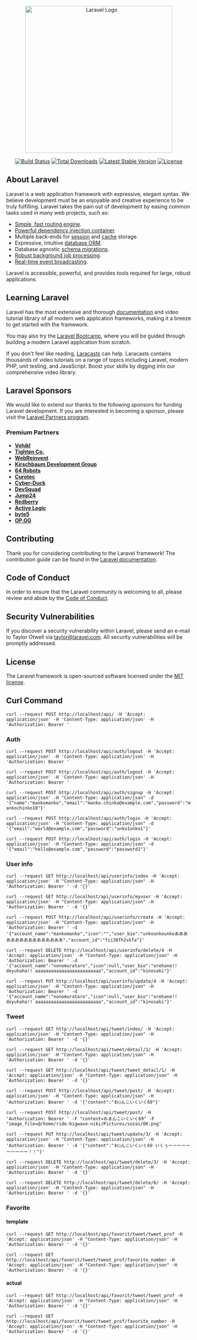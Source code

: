 <p align="center"><a href="https://laravel.com" target="_blank"><img src="https://raw.githubusercontent.com/laravel/art/master/logo-lockup/5%20SVG/2%20CMYK/1%20Full%20Color/laravel-logolockup-cmyk-red.svg" width="400" alt="Laravel Logo"></a></p>

<p align="center">
<a href="https://github.com/laravel/framework/actions"><img src="https://github.com/laravel/framework/workflows/tests/badge.svg" alt="Build Status"></a>
<a href="https://packagist.org/packages/laravel/framework"><img src="https://img.shields.io/packagist/dt/laravel/framework" alt="Total Downloads"></a>
<a href="https://packagist.org/packages/laravel/framework"><img src="https://img.shields.io/packagist/v/laravel/framework" alt="Latest Stable Version"></a>
<a href="https://packagist.org/packages/laravel/framework"><img src="https://img.shields.io/packagist/l/laravel/framework" alt="License"></a>
</p>

## About Laravel

Laravel is a web application framework with expressive, elegant syntax. We believe development must be an enjoyable and creative experience to be truly fulfilling. Laravel takes the pain out of development by easing common tasks used in many web projects, such as:

- [Simple, fast routing engine](https://laravel.com/docs/routing).
- [Powerful dependency injection container](https://laravel.com/docs/container).
- Multiple back-ends for [session](https://laravel.com/docs/session) and [cache](https://laravel.com/docs/cache) storage.
- Expressive, intuitive [database ORM](https://laravel.com/docs/eloquent).
- Database agnostic [schema migrations](https://laravel.com/docs/migrations).
- [Robust background job processing](https://laravel.com/docs/queues).
- [Real-time event broadcasting](https://laravel.com/docs/broadcasting).

Laravel is accessible, powerful, and provides tools required for large, robust applications.

## Learning Laravel

Laravel has the most extensive and thorough [documentation](https://laravel.com/docs) and video tutorial library of all modern web application frameworks, making it a breeze to get started with the framework.

You may also try the [Laravel Bootcamp](https://bootcamp.laravel.com), where you will be guided through building a modern Laravel application from scratch.

If you don't feel like reading, [Laracasts](https://laracasts.com) can help. Laracasts contains thousands of video tutorials on a range of topics including Laravel, modern PHP, unit testing, and JavaScript. Boost your skills by digging into our comprehensive video library.

## Laravel Sponsors

We would like to extend our thanks to the following sponsors for funding Laravel development. If you are interested in becoming a sponsor, please visit the [Laravel Partners program](https://partners.laravel.com).

### Premium Partners

- **[Vehikl](https://vehikl.com/)**
- **[Tighten Co.](https://tighten.co)**
- **[WebReinvent](https://webreinvent.com/)**
- **[Kirschbaum Development Group](https://kirschbaumdevelopment.com)**
- **[64 Robots](https://64robots.com)**
- **[Curotec](https://www.curotec.com/services/technologies/laravel/)**
- **[Cyber-Duck](https://cyber-duck.co.uk)**
- **[DevSquad](https://devsquad.com/hire-laravel-developers)**
- **[Jump24](https://jump24.co.uk)**
- **[Redberry](https://redberry.international/laravel/)**
- **[Active Logic](https://activelogic.com)**
- **[byte5](https://byte5.de)**
- **[OP.GG](https://op.gg)**

## Contributing

Thank you for considering contributing to the Laravel framework! The contribution guide can be found in the [Laravel documentation](https://laravel.com/docs/contributions).

## Code of Conduct

In order to ensure that the Laravel community is welcoming to all, please review and abide by the [Code of Conduct](https://laravel.com/docs/contributions#code-of-conduct).

## Security Vulnerabilities

If you discover a security vulnerability within Laravel, please send an e-mail to Taylor Otwell via [taylor@laravel.com](mailto:taylor@laravel.com). All security vulnerabilities will be promptly addressed.

## License

The Laravel framework is open-sourced software licensed under the [MIT license](https://opensource.org/licenses/MIT).

## Curl Command

`curl --request POST http://localhost/api/ -H 'Accept: application/json' -H 'Content-Type: application/json' -H 'Authorization: Bearer '`

### Auth

`curl --request POST http://localhost/api/auth/logout -H 'Accept: application/json' -H 'Content-Type: application/json' -H 'Authorization: Bearer '`

`curl --request POST http://localhost/api/auth/logout -H 'Accept: application/json' -H 'Content-Type: application/json' -H 'Authorization: Bearer '`

`curl --request POST http://localhost/api/auth/signup -H 'Accept: application/json' -H "Content-Type: application/json" -d '{"name":"mankomanko","email":"manko.chinko@example.com","password":"mankochinko10"}'`

`curl --request POST http://localhost/api/auth/login -H 'Accept: application/json' -H "Content-Type: application/json" -d '{"email":"world@example.com","password":"unko1unko1"}'`

`curl --request POST http://localhost/api/auth/login -H 'Accept: application/json' -H "Content-Type: application/json" -d '{"email":"hello@example.com","password":"password1"}'`

### User info

`curl --request GET http://localhost/api/userinfo/index -H 'Accept: application/json' -H "Content-Type: application/json" -H 'Authorization: Bearer ' -d '{}'`

`curl --request GET http://localhost/api/userinfo/myuser -H 'Accept: application/json' -H "Content-Type: application/json" -H 'Authorization: Bearer ' -d '{}'`

`curl --request POST http://localhost/api/userinfo/create -H 'Accept: application/json' -H "Content-Type: application/json" -H 'Authorization: Bearer ' -d '{"account_name":"mankomanko","icon":"","user_bio":"unkounkounkoああああああああああああああああ","account_id":"fzi38fh2skfa"}'`

`curl --request DELETE http://localhost/api/userinfo/delete/4 -H 'Accept: application/json' -H "Content-Type: application/json" -H 'Authorization: Bearer ' -d '{"account_name":"nonomurataro","icon":null,"user_bio":"orehane!! deyuhaha!! aaaaaaaaaaaaaaaaaaaaaaaaa","account_id":"kinosaki"}'`

`curl --request PUT http://localhost/api/userinfo/update/4 -H 'Accept: application/json' -H "Content-Type: application/json" -H 'Authorization: Bearer ' -d '{"account_name":"nonomurataro","icon":null,"user_bio":"orehane!! deyuhaha!! aaaaaaaaaaaaaaaaaaaaaaaaa","account_id":"kinosaki"}'`

### Tweet

`curl --request GET http://localhost/api/tweet/index/ -H 'Accept: application/json' -H "Content-Type: application/json" -H 'Authorization: Bearer ' -d '{}'`

`curl --request GET http://localhost/api/tweet/detail/1/ -H 'Accept: application/json' -H "Content-Type: application/json" -H 'Authorization: Bearer ' -d '{}'`

`curl --request GET http://localhost/api/tweet/tweet_detail/1/ -H 'Accept: application/json' -H "Content-Type: application/json" -H 'Authorization: Bearer ' -d '{}'`


`curl --request POST http://localhost/api/tweet/post/ -H 'Accept: application/json' -H "Content-Type: application/json" -H 'Authorization: Bearer ' -d '{"content":"お○んこいくいく69"}'`

`curl --request POST http://localhost/api/tweet/post/ -H 'Authorization: Bearer ' -F "content=おまんこいくいく69" -F "image_file=@/home/ride-bigwave-niki/Pictures/sozai/OK.png"`

`curl --request PUT http://localhost/api/tweet/update/3/ -H 'Accept: application/json' -H "Content-Type: application/json" -H 'Authorization: Bearer ' -d '{"content":"お○んこいくいく69 いくぅーーーーーーーーーー！！"}'`

`curl --request DELETE http://localhost/api/tweet/delete/3/ -H 'Accept: application/json' -H "Content-Type: application/json" -H 'Authorization: Bearer ' -d '{}'`

`curl --request DELETE http://localhost/api/tweet/delete/6/ -H 'Accept: application/json' -H "Content-Type: application/json" -H 'Authorization: Bearer ' -d '{}'`

### Favorite

#### template

`curl --request GET http://localhost/api/favorit/tweet/tweet_prof -H 'Accept: application/json' -H "Content-Type: application/json" -H 'Authorization: Bearer ' -d '{}'`

`curl --request GET http://localhost/api/favorit/tweet/tweet_prof/favorite_number -H 'Accept: application/json' -H "Content-Type: application/json" -H 'Authorization: Bearer ' -d '{}'`


#### actual

`curl --request GET http://localhost/api/favorit/tweet/tweet_prof -H 'Accept: application/json' -H "Content-Type: application/json" -H 'Authorization: Bearer ' -d '{}'`

`curl --request GET http://localhost/api/favorit/tweet/tweet_prof/favorite_number -H 'Accept: application/json' -H "Content-Type: application/json" -H 'Authorization: Bearer ' -d '{}'`
